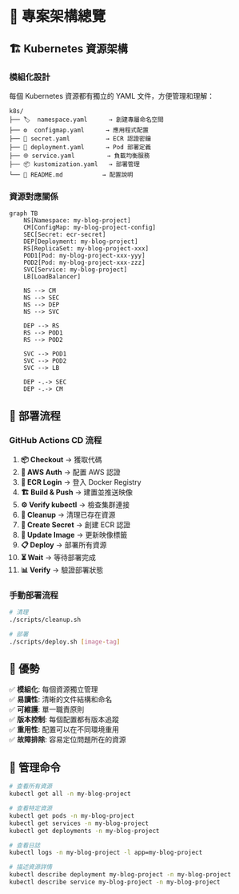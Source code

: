 # 📁 專案架構總覽

## 🏗️ Kubernetes 資源架構

### 模組化設計
每個 Kubernetes 資源都有獨立的 YAML 文件，方便管理和理解：

```
k8s/
├── 🏷️  namespace.yaml      → 創建專屬命名空間
├── ⚙️  configmap.yaml      → 應用程式配置
├── 🔐 secret.yaml          → ECR 認證密鑰
├── 🚀 deployment.yaml      → Pod 部署定義
├── 🌐 service.yaml         → 負載均衡服務
├── 📦 kustomization.yaml   → 部署管理
└── 📖 README.md           → 配置說明
```

### 資源對應關係

```mermaid
graph TB
    NS[Namespace: my-blog-project]
    CM[ConfigMap: my-blog-project-config]
    SEC[Secret: ecr-secret]
    DEP[Deployment: my-blog-project]
    RS[ReplicaSet: my-blog-project-xxx]
    POD1[Pod: my-blog-project-xxx-yyy]
    POD2[Pod: my-blog-project-xxx-zzz]
    SVC[Service: my-blog-project]
    LB[LoadBalancer]

    NS --> CM
    NS --> SEC
    NS --> DEP
    NS --> SVC
    
    DEP --> RS
    RS --> POD1
    RS --> POD2
    
    SVC --> POD1
    SVC --> POD2
    SVC --> LB
    
    DEP -.-> SEC
    DEP -.-> CM
```

## 🔄 部署流程

### GitHub Actions CD 流程
1. **📦 Checkout** → 獲取代碼
2. **🔑 AWS Auth** → 配置 AWS 認證
3. **🐳 ECR Login** → 登入 Docker Registry
4. **🏗️ Build & Push** → 建置並推送映像
5. **⚙️ Verify kubectl** → 檢查集群連接
6. **🧹 Cleanup** → 清理已存在資源
7. **🔐 Create Secret** → 創建 ECR 認證
8. **🎯 Update Image** → 更新映像標籤
9. **📋 Deploy** → 部署所有資源
10. **⏳ Wait** → 等待部署完成
11. **📊 Verify** → 驗證部署狀態

### 手動部署流程
```bash
# 清理
./scripts/cleanup.sh

# 部署
./scripts/deploy.sh [image-tag]
```

## 🎯 優勢

✅ **模組化**: 每個資源獨立管理  
✅ **易讀性**: 清晰的文件結構和命名  
✅ **可維護**: 單一職責原則  
✅ **版本控制**: 每個配置都有版本追蹤  
✅ **重用性**: 配置可以在不同環境重用  
✅ **故障排除**: 容易定位問題所在的資源  

## 🔧 管理命令

```bash
# 查看所有資源
kubectl get all -n my-blog-project

# 查看特定資源
kubectl get pods -n my-blog-project
kubectl get services -n my-blog-project
kubectl get deployments -n my-blog-project

# 查看日誌
kubectl logs -n my-blog-project -l app=my-blog-project

# 描述資源詳情
kubectl describe deployment my-blog-project -n my-blog-project
kubectl describe service my-blog-project -n my-blog-project
```
